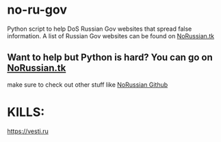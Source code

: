 # no-ru-gov
Python script to help DoS Russian Gov websites that spread false information.
A list of Russian Gov websites can be found on [NoRussian.tk](https://www.NoRussian.tk)

## Want to help but Python is hard? You can go on [NoRussian.tk](https://www.NoRussian.tk)
make sure to check out other stuff like [NoRussian Github](https://github.com/ajax-lives/NoRussian)

# KILLS:
https://vesti.ru
